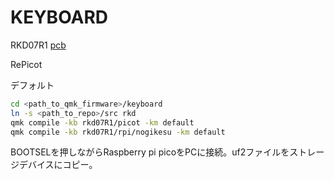 # KEYBOARD

RKD07R1 [pcb](https://github.com/rikkodo/Rikkodo_PCB/tree/main/RKD_07)

RePicot

デフォルト

```sh
cd <path_to_qmk_firmware>/keyboard
ln -s <path_to_repo>/src rkd
qmk compile -kb rkd07R1/picot -km default
qmk compile -kb rkd07R1/rpi/nogikesu -km default
```

BOOTSELを押しながらRaspberry pi picoをPCに接続。uf2ファイルをストレージデバイスにコピー。
